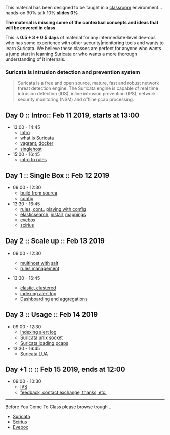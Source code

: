 
This material has been designed to be taught in a [classroom](https://ccdcoe.org/cyber-defence-monitoring-course-suite-module-1-1.html) environment... hands-on 90% talk 10% **slides 0%**

**The material is missing some of the contextual concepts and ideas that will be covered in class.**

This is **0.5 + 3 + 0.5 days** of material for any intermediate-level dev-ops who has some experience with other security|monitoring tools and wants to learn Suricata. We believe these classes are perfect for anyone who wants a jump start in learning Suricata or who wants a more thorough understanding of it internals.

### Suricata is intrusion detection and prevention system

> Suricata is a free and open source, mature, fast and robust network threat detection engine. The Suricata engine is capable of real time intrusion detection (IDS), inline intrusion prevention (IPS), network security monitoring (NSM) and offline pcap processing.

## Day 0 :: Intro:: Feb 11 2019, starts at 13:00

 * 13:00 - 14:45
   * [Intro](day_intro.md)
   * [what is Suricata](/Suricata/suricata/README.md)
   * [vagrant](/common/vagrant.intro.md), [docker](/common/docker.md)
   * [singlehost](/Suricata/vagrant/singlehost/)
 * 15:00 - 16:45
   * [intro to rules](/Suricata/rules/)

## Day 1 :: Single Box :: Feb 12 2019

 * 09:00 - 12:30
   * [build from source](/Suricata/setup/)
   * [config](/Suricata/setup/)
 * 13:30 - 16:45
   * [rules, cont.](/Suricata/rules), [playing with config](/Suricata/setup/config.md)
   * [elasticsearch](/common/elastic), [install](/common/elastic/elastic.install.md), [mappings](/common/elastic/elastic.mappings.md)
   * [evebox](/Suricata/evebox)
   * [scirius](/Suricata/scirius)

## Day 2 :: Scale up :: Feb 13 2019

* 09:00 - 12:30
  * [multihost with](/Suricata/vagrant/multihost) [salt](/common/salt)
  * [rules management](/Suricata/rules/rules.update.md)

* 13:30 - 16:45
  * [elastic, clustered](/common/elastic/elastic.cluster.md)
  * [indexing alert log](/Suricata/logging/)
  * [Dashboarding and aggregations](/common/kibana.md)

## Day 3 :: Usage :: Feb 14 2019

* 09:00 - 12:30
  * [indexing alert log](/Suricata/logging/)
  * [Suricata unix socket](/Suricata/suricata/unixsocket.md)
  * [Suricata loading pcaps](/Suricata/suricata/LoadPcaps.md)
* 13:30 - 16:45
  * [Suricata LUA](/Suricata/lua)

## Day +1 :: :: Feb 15 2019, ends at 12:00

* 09:00 - 10:30
  * [IPS](/Suricata/suricata/ips-intro.md)
  * [feedback, contact exchange, thanks, etc.](/common/Closing.md)

----

Before You Come To Class please browse trough ..

* [Suricata](/Suricata/suricata/README.md)
* [Scirius](/Suricata/scirius/README.md)
* [Evebox](/Suricata/evebox/README.md)
